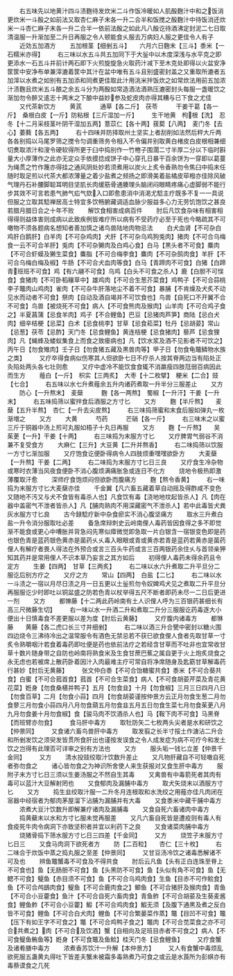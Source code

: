 <!-- { "loadSidebar": true } -->
　　右五味先以地黄汁四斗渍麴待发炊米二斗作饭冷暖如人肌酘麴汁中和之饭消更炊米一斗酘之如前法又取杏仁麻子末各一升二合半和饭搅之酘麴汁中待饭消还炊米一斗杏仁麻子末各一升二合半一依前法酘之如此凡八酘讫待酒沸定封泥二七日取清温服一升渐加至二升日再服之令人顿能食乆服去万病妇人服之更佳令人有子
　　近効五加酒方
　　五加根茎【细剉五斗】　　六月六日麴末【三斗】黍米【一石糯米亦得】
　　右三味以水五斗共五加同下于大釡中以木度深浅与水平克之即更添水一石五斗并前计两石即下火煎旋旋急火取药汁减下至木克处即得以火盆安净筐筐中安净布单兼滓漉着筐中其汁在盆中唯有五斗且别盛密封盖之又重取所漉者五加滓以水煮之如别有五加添和同煮更佳取此汁用洮米拌饭炊之如常炊法用前五加浓汁渍麴且炊米五斗酿之余五斗分为两酘如常造酒法酒熟压漉密封头每服一盏暖饮之渐加勿令醉又逺志十两末之下酿中益妙参及蛇皮肉亦得其糟与已下食之尤佳
　　又代茶新饮方
　　黄芪　　　通草【各二斤】　茯苓　　　干姜干葛【各一斤】　桑根白皮【一斤】防粘根【三斤湿加一斤】
　　生干地黄　枸根【洗】　忍冬【十二月采枝茎叶阴干湿加五两】薏苡仁【各十两】菝葜【八两】　麦门冬【去心】萎蕤【各五两】
　　右十四味并防择取州土坚实上者刮削如法然后秤大斤两各各别捣以马尾罗筛之搅令匀调重筛务令相入不令偏并别取黄白楮皮白皮根相兼细切煑取浓汁和溲令硬软得所更于臼中捣别作一竹棬子围濶二寸半厚二分以下临时斟量大小厚薄作之此亦无定众手依摸捻成饼子中心穿孔日暴干百余饼为一穿即以葛蔓为绳贯之竹作篾亦得挂之通风阴处妙若须煮用以炭火上炙令香熟勿令焦臼中捣末任随时取足煎以代茶大都浓薄量之着少盐煮之频扬之即滑美着盐橘皮荜橃亦佳除风破气理丹石补腰脚聪耳明目坚肌长肉缓筋骨通腠理头脑闭闷眼睛疼痛心虚脚弱不能行步其效不可言若患气肺气疝气欬入口即愈患消中消渇尤騐主疗既多不复一一具说但服之立取其騐禅居高士特宜多饮畅腑藏调适血脉少服益多心力无劳饥饱饮之甚良若腊月腊日合之十年不败
　　解饮食相害成病百件
　　肘后凡饮食杂味有相害相得得则益体害则成病以此致疾例皆难疗所以病有不受药疗必至于死也今略疏其不可噉物不须各题病名想知者善加慎之诸鸟兽陆地肉物忌法
　　白犬血肾【不可杂白鸡肝白鹅肝】白羊肉【不可杂鸡肉】犬肝【不可杂乌鸡狗兎肉】猪肉【不可合乌梅食一云不可合羊肝】兎肉【不可杂獭肉及白鸡心食】白马【黒头者不可食】麋肉【不可合虾蟆及獭生菜食】麋脂【不可合梅李食】麋肉【不可杂鹄肉食】羊肝【不可合乌梅白梅及椒】牛肠【不可合犬血肉等食】白马【青蹄肉不可食】白猪【白蹄青班班不可食】鸡【有六翮不可食】乌鸡【白头不可食之杀人】鹿【白胆不可悮食】食猪肉【不可卧稻穰草中】雄鸡肉【不可合生葱芥菜食】鸡鸭子【不可合蒜桃李子鼈肉山鸡肉】雀肉【不可杂牛肝落地尘不着不可食】暴脯【不肯燥及犬炙不动见水而动者不可食】祭肉【自动及酒自竭并不可饮食也】鸟兽【自死口不开翼不合不可食】鸟兽【被烧死不可食】病人【不可食熊肉及猴肉】山羊肉【不可合鸡子食之】半夏菖蒲【忌食羊肉】鸡子【不合鲤鱼】巴豆【忌猪肉芦笋】商陆【忌白犬肉】细辛桔梗【忌菜】白术【忌食桃李】甘草【忌食菘菜】牡丹【忌胡荽】常山【忌葱】茯苓【忌酢】天门冬【忌食鲤鱼】黄连桔梗【忌食猪肉】藜芦【忌食狸肉】凡【蝇蜂及蝼蚁集食上而食之致瘘病也】凡【饮水浆及酒不见影者不可饮之】丙午日【勿食雉肉】壬子日【勿食猪五藏及黒兽肉等】甲子日【勿食龟鼈鳞物水族之类】
　　又疗卒得食病似伤寒其人但欲卧七日不疗杀人按其脊两边当有陷处正灸陷处两头各七壮则愈
　　又疗中虚冷不能饮食食辄不消羸瘦四肢尫弱百病因此而生方
　　薤白【一斤】　枳实【三两炙】　大枣【十二枚擘】　粳米【二合】豉【七合】
　　右五味以水七升煮薤余五升内诸药煮取一升半分三服差止
　　又方
　　防心【一升熬末】　麦蘖　　　麴【各一两熬】　蜀椒【一升汗】干姜【一升末】
　　右五味捣筛以蜜拌食后酒服之方寸匕
　　又方
　　麴【半斤熬】　　麦蘖【五升半熬】　杏仁【一升去尖皮熬】
　　右三味捣筛蜜和末食后服如弹丸一枚渐増之
　　又方
　　大黄　　　芍药　　　芒硝【各一斤】
　　右三味末之以蜜三斤于铜器中汤上煎可丸服如梧子十丸日再服
　　又方
　　麴【一斤熬】　　吴茱茰【一升】干姜【十两】
　　右三味捣为末服方寸匕
　　又疗脾胃气弱谷不消兼不复受食方
　　大麻仁【三升】大豆黄【二升并熬香】
　　右二味捣筛以饮服一方寸匕渐加服
　　又疗饱食讫便卧得病令人四肢烦重嘿嘿欲卧方
　　大麦蘖【一升熬】干姜【二两】
　　右二味捣为末服方寸匕日三良
　　又疗食生冷杂物或寒时衣薄当风夜食便卧不消心腹烦满痛胀急或连日不化方
　　烧地令极热即激薄覆取汗愈
　　深师疗食饱烦闷但欲卧而腹痛方
　　麴【熬令香黄】
　　右一味捣为末服方寸匕大麦蘖亦佳
　　千金翼【凡六畜五藏着草自动摇及得酢咸不变色又随地不汚又与犬不食皆有毒杀人也】凡食饮有毒【浇地地坟起皆杀人】凡【肉在器中盖密气不泄者皆杀人】凡【脯肉熟肉不用深藏密气不泄杀人】若中此毒皆犬粪灰水服方寸匕良
　　古今録騐疗新中杂食瘀实不消心腹坚痛方
　　取水三升煮白盐一升令消分服取吐必差
　　备急席辩刺史云岭南俚人毒药皆因食得之多不即觉渐不能食或更心中嘈胀并背急闷先寒似瘴微觉即急取一片白银含一宿银变色即是药也银色青是蓝药银色黄赤是菌药乆乆毒入眼眼或青或黄赤若青是蓝药若黄赤是菌药俚人有解疗者畏人得法在外预合或言三百头牛药或言三百两银药余住乆与首领亲狎知其药并是常用俚人不识本草乃妄言之其方如后
　　初得俚人毒药未得余药且令定方
　　生姜【四两】　甘草【三两炙】
　　右二味以水六升煮取二升平旦分二服讫后别方疗之
　　又疗之方
　　常山【四两】　白盐【二匕】
　　右二味以水一斗渍之一宿以月尽日渍之月一日五更以土釡煎勿令奴婢鸡犬见之煮取二升平旦分再服服讫少时即吐以铜盆盛之防若色青以杖举得五尺不断者即药未尽一二日后更进一剂
　　又方
　　都惏藤【十二两此药岭南有土人识俚人呼为三百银药甚细长有高三尺微藤生切】
　　右一味以水一升酒二升和煮取二升分三服服讫药毒逐大小便出十日慎毒食不差更服以差为度【肘后云黄藤】
　　又疗腹内诸毒方
　　都惏藤　　黄藤【各二虎口长三寸并细剉】
　　右二味以酒三升合甖中密封以糖火围四边烧令三沸待冷出之温常服令有酒色无禁忌若不获巳欲食俚人食者先取甘草一寸炙令熟嚼咽汁若食着毒药即吐便是药也依前法疗之若经含甘草而不吐非也宜常收甘草十数片随身带之自防也岭南将熟食米及生食甘蔗巴蕉之属自更于火上炮炙烧食之永无虑也若被席上散药卧着因汁入肉最难主疗可常自将净席随身及匙筯甘草解毒药行甚妙【肘后无黄藤】
　　张文仲白黍【不可合饴糖蜜共食】黍米【不可合葵共食】白蜜【不可合菰首食】菰首【不可合生菜食】病人【不可食胡荽芹菜及青花黄花菜】姙身【勿食桑椹并鸭子】五月【勿食韭】十月【勿食椒】三月三日四月八日【勿食百草】二月【勿食小蒜】四月【勿食胡荽谨按仲景方云正月勿食生葱二月勿食蓼三月勿食小蒜四月八月勿食葫五月勿食韭五月五日勿食生菜七月勿食茱茰八月九月勿食姜十月勿食椒】食【骏马肉不饮酒杀人也】马【鞍下肉不可食】马黑脊【而班臂亦勿食】
　　食马肝中毒方
　　取牡防矢二七枚两头尖者是水和研饮之【仲景同】
　　又食诸六畜鸟兽肝中毒方
　　取发翦之长半寸挼土作溏沾二升合和所剉发饮之须臾发皆贯所食肝出也谨按发误食之令人成发症为病不可疗今和发土饮之岂得有此理否可详审之别有方法也
　　又方
　　服头垢一钱匕立差【仲景千金同】
　　又方
　　清水投豉绞取汁饮数升差止
　　又凡物肝藏自不可轻噉自死者弥勿食之
　　诸心皆勿食之为神识所舍使人来生获报对又食生肝中毒方
　　服附子末方寸匕日三须以生姜汤服之不然自生其毒
　　又禽兽有中毒箭死者其肉有毒可以蓝汁大豆解射罔也
　　又食郁肉及漏脯中毒方
　　取犬矢烧末以酒服方寸匕
　　又方
　　捣生韭绞取汁服一二升冬月连根取和水洗绞之用薤亦佳凡肉闭在宻器中经宿者为郁肉茅屋溜下沾脯为漏脯并有大毒
　　又食黍米中藏干脯中毒方
　　浓煮大豆汁饮数升即解兼疗诸肉及漏脯毒
　　又食自死六畜诸肉中毒方
　　捣黄蘗末以水和方寸匕服未觉再服差
　　又凡六畜自死皆是遭疫则有毒人有食疫死牛肉令病洞下亦致坚积者并宜以利药下之良
　　又食诸菜肉脯中毒方
　　烧猪骨捣下筛水服方寸匕日三四差【千金同】
　　又方
　　烧笠子末服方寸匕日三
　　又食马肉洞下欲死者方
　　防【二百粒】　　杏仁【三十枚】
　　右二味合于炊饭中蒸之捣丸服之至差【仲景同】
　　又甘豆汤冷饮之诸毒悉解诸不可及也
　　辨鱼鼈蟹毒不可食及不得共食
　　肘后云凡鱼【头有正白连珠至脊上不可食也】鱼【无肠胆不可食】鱼【头黑防不可食】鱼【头似有角不可食】鱼【无鳃不可食】鳀鱼【赤目须不可食】鱼【不可合乌鸡肉食】生鱼【目赤不可作鲙食】鱼【不可合鸬鷀肉食】鳀鱼【不可合鹿肉食之】鲫鱼【不可合猪肝及猴肉食】青鱼【不可合小豆藿食】鱼汁【不可合自死六畜肉食】青鱼鲊【不可合胡荽及生葵麦酱食】鲤鱼鲊【不可合小豆藿】鰕【不可合鸡肉食】鰕无须【及腹下通黒及煮之反白皆不可食】鲤鱼【不可合白犬肉】鲤鱼【不可合繁蒌菜作蒸】鼈【目凹不可食】鼈【压下有如王字不可食之】鼈【不可合鸡鸭子食之】鼈肉【不可合苋菜食之亦不可合共煮之】肉【不可合及饮酒】蟹【自相向及足班目赤者不可食之】病人【不可食鳀鱼鲔鱼等】姙身【不可食鼈及鱼鲙】桂天门冬【忌食鲤鱼】
　　又疗食蟹及诸肴膳中毒方
　　浓煮香苏饮汁一升解【本仲景方】
　　又人有食蟹中毒烦乱欲死服五蛊黄丸得吐下皆差夫蟹未被霜多毒熟煮乃可食之或云是水莨所为彭蜞亦有毒蔡谟食之几死
